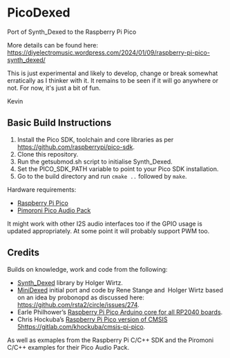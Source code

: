 # PicoDexed
Port of Synth_Dexed to the Raspberry Pi Pico

More details can be found here: https://diyelectromusic.wordpress.com/2024/01/09/raspberry-pi-pico-synth_dexed/

This is just experimental and likely to develop, change or break somewhat erratically as I thinker with it.  It remains to be seen if it will go anywhere or not.  For now, it's just a bit of fun.

Kevin

## Basic Build Instructions

1. Install the Pico SDK, toolchain and core libraries as per https://github.com/raspberrypi/pico-sdk.
2. Clone this repository.
3. Run the getsubmod.sh script to initialise Synth_Dexed.
4. Set the PICO_SDK_PATH variable to point to your Pico SDK installation.
5. Go to the build directory and run `cmake ..` followed by `make`.

Hardware requirements:
* [Raspberry Pi Pico](https://www.raspberrypi.com/products/raspberry-pi-pico/)
* [Pimoroni Pico Audio Pack](https://shop.pimoroni.com/products/pico-audio-pack)

It might work with other I2S audio interfaces too if the GPIO usage is updated appropriately.  At some point it will probably support PWM too.

## Credits

Builds on knowledge, work and code from the following:
* [Synth_Dexed](https://codeberg.org/dcoredump/Synth_Dexed) library by Holger Wirtz.
* [MiniDexed](https://github.com/probonopd/MiniDexed) initial port and code by Rene Stange and Holger Wirtz based on an idea by probonopd as discussed here: https://github.com/rsta2/circle/issues/274.
* Earle Philhower’s [Raspberry Pi Pico Arduino core for all RP2040 boards](https://github.com/earlephilhower/arduino-pico).
* Chris Hockuba’s [Raspberry Pi Pico version of CMSIS 5](https://gitlab.com/khockuba/cmsis-pi-pico)https://gitlab.com/khockuba/cmsis-pi-pico.

As well as exmaples from the Raspberry Pi C/C++ SDK and the Piromoni C/C++ examples for their Pico Audio Pack.
